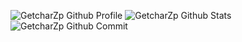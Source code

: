 ![GetcharZp Github Profile](https://github-profile-summary-cards.vercel.app/api/cards/profile-details?username=getcharzp&theme=github)
![GetcharZp Github Stats](https://github-readme-stats.vercel.app/api?username=GetcharZp&show_icons=true&title_color=fff&icon_color=79ff97&text_color=9f9f9f&bg_color=151515&hide=["contribs"])
![GetcharZp Github Commit](https://github-profile-summary-cards.vercel.app/api/cards/most-commit-language?username=getcharzp&theme=github)
